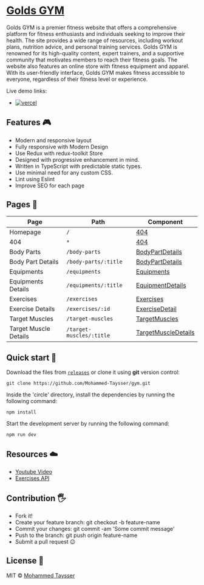 # [Golds GYM][vercel-live]

Golds GYM is a premier fitness website that offers a comprehensive platform for fitness enthusiasts and individuals seeking to improve their health. The site provides a wide range of resources, including workout plans, nutrition advice, and personal training services. Golds GYM is renowned for its high-quality content, expert trainers, and a supportive community that motivates members to reach their fitness goals. The website also features an online store with fitness equipment and apparel. With its user-friendly interface, Golds GYM makes fitness accessible to everyone, regardless of their fitness level or experience.

Live demo links:

- [![vercel](https://img.shields.io/badge/-vercel-05122A?style=plastic&logo=vercel)][vercel-live]

[vercel-live]: https://gym-fitness-react.vercel.app/

## Features 🎮

- Modern and responsive layout
- Fully responsive with Modern Design
- Use Redux with redux-toolkit Store
- Designed with progressive enhancement in mind.
- Written in TypeScript with predictable static types.
- Use minimal need for any custom CSS.
- Lint using Eslint
- Improve SEO for each page

## Pages 📃

| Page                  | Path                     | Component                                                       |
| --------------------- | ------------------------ | --------------------------------------------------------------- |
| Homepage              | `/`                      | [404](src/pages/public/Homepage.tsx)                            |
| 404                   | `*`                      | [404](src/pages/public/404.tsx)                                 |
| Body Parts            | `/body-parts`            | [BodyPartDetails](src/pages/public/BodyParts.tsx)               |
| Body Part Details     | `/body-parts/:title`     | [BodyPartDetails](src/pages/public/BodyPartDetails.tsx)         |
| Equipments            | `/equipments`            | [Equipments](src/pages/public/Equipments.tsx)                   |
| Equipments Details    | `/equipments/:title`     | [EquipmentDetails](src/pages/public/EquipmentDetails.tsx)       |
| Exercises             | `/exercises`             | [Exercises](src/pages/public/Exercisesl.tsx)                    |
| Exercise Details      | `/exercises/:id`         | [ExerciseDetail](src/pages/public/ExerciseDetail.tsx)           |
| Target Muscles        | `/target-muscles`        | [TargetMuscles](src/pages/public/TargetMuscles.tsx)             |
| Target Muscle Details | `/target-muscles/:title` | [TargetMuscleDetails](src/pages/public/TargetMuscleDetails.tsx) |

## Quick start 🚀

Download the files from [`releases`](https://github.com/Mohammed-Taysser/gym/releases) or clone it using **git** version control:

```shell
git clone https://github.com/Mohammed-Taysser/gym.git
```

Inside the 'circle' directory, install the dependencies by running the following command:

```shell
npm install
```

Start the development server by running the following command:

```shell
npm run dev
```

## Resources ☁️

- [Youtube Video](https://www.youtube.com/watch?v=KBpoBc98BwM)
- [Exercises API](https://rapidapi.com/justin-WFnsXH_t6/api/exercisedb)

## Contribution 🖐️

- Fork it!
- Create your feature branch: git checkout -b feature-name
- Commit your changes: git commit -am 'Some commit message'
- Push to the branch: git push origin feature-name
- Submit a pull request 😉

## License 📜

MIT © [Mohammed Taysser](https://github.com/mohammed-Taysser/)
